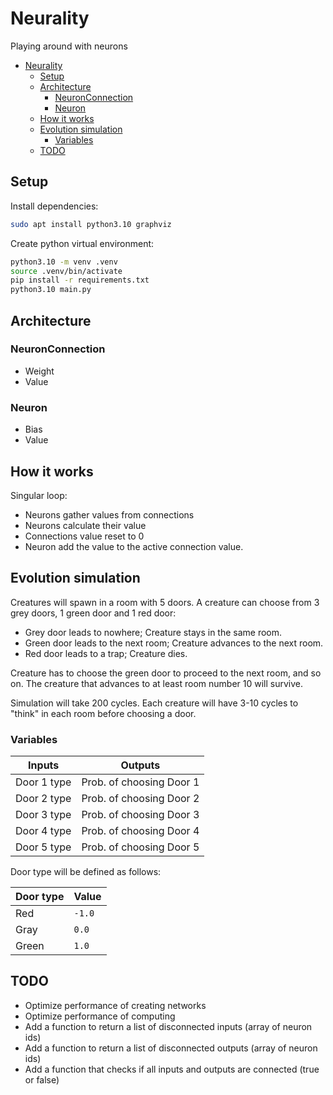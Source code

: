 # Neurality

Playing around with neurons

- [Neurality](#neurality)
  - [Setup](#setup)
  - [Architecture](#architecture)
    - [NeuronConnection](#neuronconnection)
    - [Neuron](#neuron)
  - [How it works](#how-it-works)
  - [Evolution simulation](#evolution-simulation)
    - [Variables](#variables)
  - [TODO](#todo)

## Setup

Install dependencies:

```bash
sudo apt install python3.10 graphviz
```

Create python virtual environment:

```bash
python3.10 -m venv .venv
source .venv/bin/activate
pip install -r requirements.txt
python3.10 main.py
```

## Architecture

### NeuronConnection

- Weight
- Value

### Neuron

- Bias
- Value

## How it works

Singular loop:

  - Neurons gather values from connections
  - Neurons calculate their value
  - Connections value reset to 0
  - Neuron add the value to the active connection value.

## Evolution simulation

Creatures will spawn in a room with 5 doors. A creature can choose from 3 grey doors, 1 green door and 1 red door:

- Grey door leads to nowhere; Creature stays in the same room.
- Green door leads to the next room; Creature advances to the next room.
- Red door leads to a trap; Creature dies.

Creature has to choose the green door to proceed to the next room, and so on. The creature that advances to at least room number 10 will survive.

Simulation will take 200 cycles. Each creature will have 3-10 cycles to "think" in each room before choosing a door.

### Variables

Inputs | Outputs
-|-
Door 1 type | Prob. of choosing Door 1
Door 2 type | Prob. of choosing Door 2
Door 3 type | Prob. of choosing Door 3
Door 4 type | Prob. of choosing Door 4
Door 5 type | Prob. of choosing Door 5

Door type will be defined as follows:

Door type | Value
-|-
Red | `-1.0`
Gray | `0.0`
Green | `1.0`

## TODO

- Optimize performance of creating networks
- Optimize performance of computing
- Add a function to return a list of disconnected inputs (array of neuron ids)
- Add a function to return a list of disconnected outputs (array of neuron ids)
- Add a function that checks if all inputs and outputs are connected (true or false)
